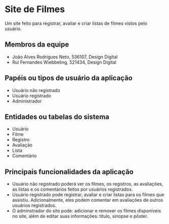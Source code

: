 # Site de Filmes

Um site feito para registrar, avaliar e criar listas de filmes vistos pelo usuário.

## Membros da equipe

- João Alves Rodrigues Neto, 536107, Design Digital
- Rui Fernandes Wiebbeling, 521434, Design Digital

## Papéis ou tipos de usuário da aplicação

- Usuário não registrado
- Usuário registrado
- Administrador

## Entidades ou tabelas do sistema

- Usuário
- Filme
- Registro
- Avaliação
- Lista
- Comentário

## Principais funcionalidades da aplicação

- Usuário não registrado poderá ver os filmes, os registros, as avaliações, as listas e os comentários feitos por usuários registrados.
- Usuário registrado pode registrar, avaliar e criar listas para os filmes que assistiu. Adicionalmente, eles podem comentar em avaliações de outros usuários registrados.
- O adminstrador do site pode: adicionar e remover os filmes disponíveis no site, além de editar suas informações: título, sinopse e pôster.
